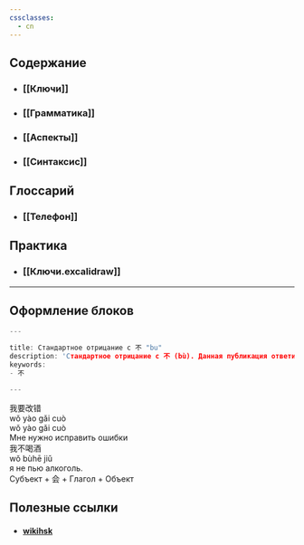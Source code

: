 ```yaml
---
cssclasses:
  - cn
---
```

## Содержание
- ### [[Ключи]]
- ### [[Грамматика]]
- ### [[Аспекты]]
- ### [[Синтаксис]]
## Глоссарий
- ### [[Телефон]]
## Практика
- ### [[Ключи.excalidraw]]

---
## Оформление блоков
```c
---

title: Стандартное отрицание с 不 "bu"
description: 'Стандартное отрицание с 不 (bù). Данная публикация ответит на вопрос как создать отрицание с наречием (по другой классификации: отрицательная частица) 不 (bù) "не" и с глаголом или прилагательным в настоящем времени.'
keywords:
- 不

---
```

<div class="hb">
	<div class="h">我要改<span class="b">错</span></div>
	<div class="hbtip"> wǒ yào gǎi <span class="b">cuò</span></div>
	<div class="p"> wǒ yào gǎi <span class="b">cuò</span></div>
	<div class="t"> Мне нужно исправить ошибки </div>
</div>
<div class="hb n">
	<div class="h">我<span class="b">不</span>喝酒</div>
	<div class="p"> wǒ <span class="b">bù</span>hē jiǔ</div>
	<div class="t"> я не пью алкоголь. </div>
</div>


<div class="tip">
	<span>Субъект + <span class="h">会</span> + Глагол + Объект</span>
</div>

## Полезные ссылки
- #### [wikihsk](https://wikihsk.ru/)
